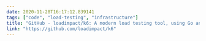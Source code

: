 ```yaml
---
date: 2020-11-28T16:17:12.839141
tags: ["code", "load-testing", "infrastructure"]
title: "GitHub - loadimpact/k6: A modern load testing tool, using Go and JavaScript - https://k6.io"
link: "https://github.com/loadimpact/k6"
---
```

